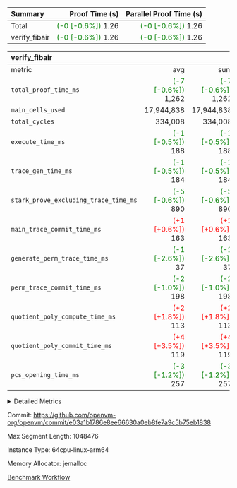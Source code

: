 | Summary | Proof Time (s) | Parallel Proof Time (s) |
|:---|---:|---:|
| Total | <span style='color: green'>(-0 [-0.6%])</span> 1.26 | <span style='color: green'>(-0 [-0.6%])</span> 1.26 |
| verify_fibair | <span style='color: green'>(-0 [-0.6%])</span> 1.26 | <span style='color: green'>(-0 [-0.6%])</span> 1.26 |


| verify_fibair |||||
|:---|---:|---:|---:|---:|
|metric|avg|sum|max|min|
| `total_proof_time_ms ` | <span style='color: green'>(-7 [-0.6%])</span> 1,262 | <span style='color: green'>(-7 [-0.6%])</span> 1,262 | <span style='color: green'>(-7 [-0.6%])</span> 1,262 | <span style='color: green'>(-7 [-0.6%])</span> 1,262 |
| `main_cells_used     ` |  17,944,838 |  17,944,838 |  17,944,838 |  17,944,838 |
| `total_cycles        ` |  334,008 |  334,008 |  334,008 |  334,008 |
| `execute_time_ms     ` | <span style='color: green'>(-1 [-0.5%])</span> 188 | <span style='color: green'>(-1 [-0.5%])</span> 188 | <span style='color: green'>(-1 [-0.5%])</span> 188 | <span style='color: green'>(-1 [-0.5%])</span> 188 |
| `trace_gen_time_ms   ` | <span style='color: green'>(-1 [-0.5%])</span> 184 | <span style='color: green'>(-1 [-0.5%])</span> 184 | <span style='color: green'>(-1 [-0.5%])</span> 184 | <span style='color: green'>(-1 [-0.5%])</span> 184 |
| `stark_prove_excluding_trace_time_ms` | <span style='color: green'>(-5 [-0.6%])</span> 890 | <span style='color: green'>(-5 [-0.6%])</span> 890 | <span style='color: green'>(-5 [-0.6%])</span> 890 | <span style='color: green'>(-5 [-0.6%])</span> 890 |
| `main_trace_commit_time_ms` | <span style='color: red'>(+1 [+0.6%])</span> 163 | <span style='color: red'>(+1 [+0.6%])</span> 163 | <span style='color: red'>(+1 [+0.6%])</span> 163 | <span style='color: red'>(+1 [+0.6%])</span> 163 |
| `generate_perm_trace_time_ms` | <span style='color: green'>(-1 [-2.6%])</span> 37 | <span style='color: green'>(-1 [-2.6%])</span> 37 | <span style='color: green'>(-1 [-2.6%])</span> 37 | <span style='color: green'>(-1 [-2.6%])</span> 37 |
| `perm_trace_commit_time_ms` | <span style='color: green'>(-2 [-1.0%])</span> 198 | <span style='color: green'>(-2 [-1.0%])</span> 198 | <span style='color: green'>(-2 [-1.0%])</span> 198 | <span style='color: green'>(-2 [-1.0%])</span> 198 |
| `quotient_poly_compute_time_ms` | <span style='color: red'>(+2 [+1.8%])</span> 113 | <span style='color: red'>(+2 [+1.8%])</span> 113 | <span style='color: red'>(+2 [+1.8%])</span> 113 | <span style='color: red'>(+2 [+1.8%])</span> 113 |
| `quotient_poly_commit_time_ms` | <span style='color: red'>(+4 [+3.5%])</span> 119 | <span style='color: red'>(+4 [+3.5%])</span> 119 | <span style='color: red'>(+4 [+3.5%])</span> 119 | <span style='color: red'>(+4 [+3.5%])</span> 119 |
| `pcs_opening_time_ms ` | <span style='color: green'>(-3 [-1.2%])</span> 257 | <span style='color: green'>(-3 [-1.2%])</span> 257 | <span style='color: green'>(-3 [-1.2%])</span> 257 | <span style='color: green'>(-3 [-1.2%])</span> 257 |



<details>
<summary>Detailed Metrics</summary>

|  | verify_program_compile_ms | total_cells | stark_prove_excluding_trace_time_ms | quotient_poly_compute_time_ms | quotient_poly_commit_time_ms | perm_trace_commit_time_ms | pcs_opening_time_ms | main_trace_commit_time_ms |
| --- | --- | --- | --- | --- | --- | --- | --- |
|  | 7 | 65,536 | 43 | 2 | 8 | 0 | 24 | 7 | 

| air_name | rows | quotient_deg | main_cols | interactions | constraints | cells |
| --- | --- | --- | --- | --- | --- | --- |
| AccessAdapterAir<2> |  | 2 |  | 5 | 12 |  | 
| AccessAdapterAir<4> |  | 2 |  | 5 | 12 |  | 
| AccessAdapterAir<8> |  | 2 |  | 5 | 12 |  | 
| FibonacciAir | 32,768 | 1 | 2 |  | 5 | 65,536 | 
| FriReducedOpeningAir |  | 2 |  | 39 | 71 |  | 
| JalRangeCheckAir |  | 2 |  | 9 | 14 |  | 
| NativePoseidon2Air<BabyBearParameters>, 1> |  | 2 |  | 136 | 572 |  | 
| PhantomAir |  | 2 |  | 3 | 5 |  | 
| ProgramAir |  | 1 |  | 1 | 4 |  | 
| VariableRangeCheckerAir |  | 1 |  | 1 | 4 |  | 
| VmAirWrapper<AluNativeAdapterAir, FieldArithmeticCoreAir> |  | 2 |  | 15 | 27 |  | 
| VmAirWrapper<BranchNativeAdapterAir, BranchEqualCoreAir<1> |  | 2 |  | 11 | 25 |  | 
| VmAirWrapper<NativeAdapterAir<2, 0>, PublicValuesCoreAir> |  | 2 |  | 11 | 29 |  | 
| VmAirWrapper<NativeLoadStoreAdapterAir<1>, NativeLoadStoreCoreAir<1> |  | 2 |  | 15 | 20 |  | 
| VmAirWrapper<NativeLoadStoreAdapterAir<4>, NativeLoadStoreCoreAir<4> |  | 2 |  | 15 | 20 |  | 
| VmAirWrapper<NativeVectorizedAdapterAir<4>, FieldExtensionCoreAir> |  | 2 |  | 15 | 27 |  | 
| VmConnectorAir |  | 2 |  | 5 | 11 |  | 
| VolatileBoundaryAir |  | 2 |  | 7 | 19 |  | 

| group | trace_gen_time_ms | total_proof_time_ms | total_cycles | total_cells | stark_prove_excluding_trace_time_ms | quotient_poly_compute_time_ms | quotient_poly_commit_time_ms | perm_trace_commit_time_ms | pcs_opening_time_ms | main_trace_commit_time_ms | main_cells_used | generate_perm_trace_time_ms | execute_time_ms |
| --- | --- | --- | --- | --- | --- | --- | --- | --- | --- | --- | --- | --- | --- |
| verify_fibair | 184 | 1,262 | 334,008 | 62,474,410 | 890 | 113 | 119 | 198 | 257 | 163 | 17,944,838 | 37 | 188 | 

| group | air_name | rows | prep_cols | perm_cols | main_cols | cells |
| --- | --- | --- | --- | --- | --- | --- |
| verify_fibair | AccessAdapterAir<2> | 131,072 |  | 16 | 11 | 3,538,944 | 
| verify_fibair | AccessAdapterAir<4> | 65,536 |  | 16 | 13 | 1,900,544 | 
| verify_fibair | AccessAdapterAir<8> | 128 |  | 16 | 17 | 4,224 | 
| verify_fibair | FriReducedOpeningAir | 2,048 |  | 84 | 27 | 227,328 | 
| verify_fibair | JalRangeCheckAir | 32,768 |  | 28 | 12 | 1,310,720 | 
| verify_fibair | NativePoseidon2Air<BabyBearParameters>, 1> | 32,768 |  | 312 | 398 | 23,265,280 | 
| verify_fibair | PhantomAir | 16,384 |  | 12 | 6 | 294,912 | 
| verify_fibair | ProgramAir | 8,192 |  | 8 | 10 | 147,456 | 
| verify_fibair | VariableRangeCheckerAir | 262,144 | 2 | 8 | 1 | 2,359,296 | 
| verify_fibair | VmAirWrapper<AluNativeAdapterAir, FieldArithmeticCoreAir> | 262,144 |  | 36 | 29 | 17,039,360 | 
| verify_fibair | VmAirWrapper<BranchNativeAdapterAir, BranchEqualCoreAir<1> | 32,768 |  | 28 | 23 | 1,671,168 | 
| verify_fibair | VmAirWrapper<NativeLoadStoreAdapterAir<1>, NativeLoadStoreCoreAir<1> | 65,536 |  | 40 | 21 | 3,997,696 | 
| verify_fibair | VmAirWrapper<NativeLoadStoreAdapterAir<4>, NativeLoadStoreCoreAir<4> | 32,768 |  | 40 | 27 | 2,195,456 | 
| verify_fibair | VmAirWrapper<NativeVectorizedAdapterAir<4>, FieldExtensionCoreAir> | 32,768 |  | 36 | 38 | 2,424,832 | 
| verify_fibair | VmConnectorAir | 2 | 1 | 16 | 5 | 42 | 
| verify_fibair | VolatileBoundaryAir | 65,536 |  | 20 | 12 | 2,097,152 | 

| group | trace_height_constraint | weighted_sum | threshold |
| --- | --- | --- | --- |
| verify_fibair | 0 | 1,085,444 | 2,013,265,921 | 
| verify_fibair | 1 | 5,411,200 | 2,013,265,921 | 
| verify_fibair | 2 | 542,722 | 2,013,265,921 | 
| verify_fibair | 3 | 5,476,612 | 2,013,265,921 | 
| verify_fibair | 4 | 65,536 | 2,013,265,921 | 
| verify_fibair | 5 | 12,851,850 | 2,013,265,921 | 

| trace_height_constraint | threshold |
| --- | --- |
| 0 | 2,013,265,921 | 

</details>


Commit: https://github.com/openvm-org/openvm/commit/e03a1b1786e8ee66630a0eb8fe7a9c5b75eb1838

Max Segment Length: 1048476

Instance Type: 64cpu-linux-arm64

Memory Allocator: jemalloc

[Benchmark Workflow](https://github.com/openvm-org/openvm/actions/runs/14089500738)
